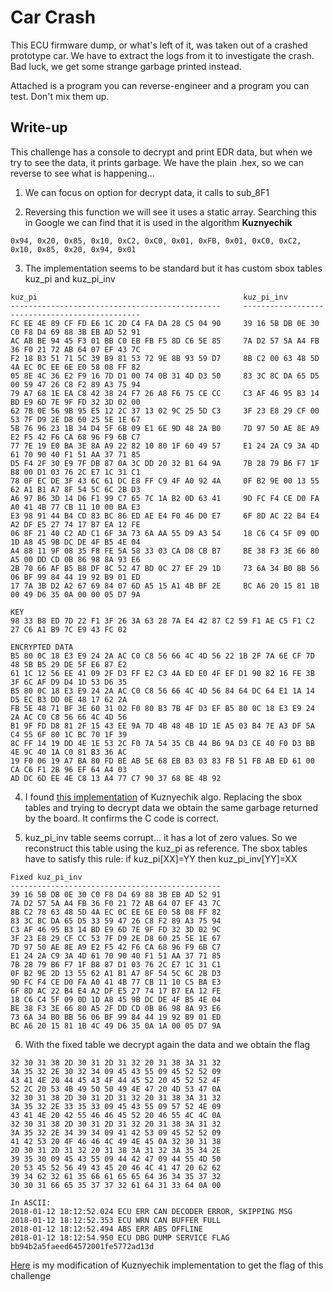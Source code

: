# Car Crash
This ECU firmware dump, or what's left of it, was taken out of a crashed prototype car. We have to extract the logs from it to investigate the crash. Bad luck, we get some strange garbage printed instead.

Attached is a program you can reverse-engineer and a program you can test. Don't mix them up.

## Write-up
This challenge has a console to decrypt and print EDR data, but when we try to see the data, it prints garbage. We have the plain .hex, so we can reverse to see what is happening...

1. We can focus on option for decrypt data, it calls to sub_8F1

2. Reversing this function we will see it uses a static array. Searching this in Google we can find that it is used in the algorithm **Kuznyechik**
```
0x94, 0x20, 0x85, 0x10, 0xC2, 0xC0, 0x01, 0xFB, 0x01, 0xC0, 0xC2, 0x10, 0x85, 0x20, 0x94, 0x01 
```

3. The implementation seems to be standard but it has custom sbox tables kuz_pi and kuz_pi_inv 
```
kuz_pi                                              kuz_pi_inv
-----------------------------------------------     -----------------------------------------------
FC EE 4E 89 CF FD E6 1C 2D C4 FA DA 28 C5 04 90     39 16 5B DB 0E 30 C0 F8 D4 69 88 3B EB AD 52 91
AC AB BE 94 45 F3 01 BB C0 EB FB F5 8D C6 5E 85     7A D2 57 5A A4 FB 36 F0 21 72 AB 64 07 EF 43 7C
F2 18 B3 51 71 5C 39 B9 81 53 72 9E 8B 93 59 D7     8B C2 00 63 48 5D 4A EC 0C EE 6E E0 58 08 FF 82
05 8E 4C 36 E2 F9 16 7D D1 00 74 0B 31 4D D3 50     83 3C 8C DA 65 D5 00 59 47 26 C8 F2 89 A3 75 94
79 A7 68 1E EA C8 42 38 24 F7 26 A8 F6 75 CE CC     C3 AF 46 95 B3 14 BD E9 6D 7E 9F FD 32 3D 02 00
62 7B 0E 56 9B 95 E5 12 2C 37 13 02 9C 25 5D C3     3F 23 E8 29 CF 00 53 7F D9 2E D8 60 25 5E 1E 67
5B 76 96 23 1B 34 D4 5F 6B 09 E1 6E 9D 48 2A B0     7D 97 50 AE 8E A9 E2 F5 42 F6 CA 68 96 F9 6B C7
77 7E 19 E0 BA 3E 8A A9 22 82 10 80 1F 60 49 57     E1 24 2A C9 3A 4D 61 70 90 40 F1 51 AA 37 71 85
D5 F4 2F 30 E9 7F DB 87 0A 3C DD 20 32 B1 64 9A     7B 28 79 B6 F7 1F B8 00 D1 03 76 2C E7 1C 31 C1
78 0F EC DE 3F 43 6C 61 DC E8 FF C9 4F A0 92 4A     0F B2 9E 00 13 55 62 A1 B1 A7 8F 54 5C 6C 2B D3
A6 97 B6 3D 14 D6 F1 99 C7 65 7C 1A B2 0D 63 41     9D FC F4 CE D0 FA A0 41 4B 77 CB 11 10 00 BA E3
E3 98 91 44 B4 CD 83 BC 86 ED AE E4 F0 46 D0 E7     6F 8D AC 22 B4 E4 A2 DF E5 27 74 17 B7 EA 12 FE
06 8F 21 40 C2 AD C1 6F 3A 73 6A AA 55 D9 A3 54     18 C6 C4 5F 09 0D 1D A8 45 9B DC DE 4F B5 4E 04
A4 88 11 9F 08 35 F8 FE 5A 58 33 03 CA D8 CB B7     BE 38 F3 3E 66 80 A5 00 DD CD 0B 86 98 8A 93 E6
2B 70 66 AF B5 B8 DF 8C 52 47 BD 0C 27 EF 29 1D     73 6A 34 B0 BB 56 06 BF 99 84 44 19 92 B9 01 ED
17 7A 3B D2 A2 67 69 84 07 6D A5 15 A1 4B BF 2E     BC A6 20 15 81 1B 00 49 D6 35 0A 00 00 05 D7 9A
```
```
KEY
98 33 B8 ED 7D 22 F1 3F 26 3A 63 28 7A E4 42 87 C2 59 F1 AE C5 F1 C2 27 C6 A1 B9 7C E9 43 FC 02

ENCRYPTED DATA
B5 80 0C 18 E3 E9 24 2A AC C0 C8 56 66 4C 4D 56 22 1B 2F 7A 6E CF 7D 48 5B B5 29 DE 5F E6 87 E2  
61 1C 12 56 EE 41 09 2F D3 FF E2 C3 4A ED E0 4F EF D1 90 82 16 FE 3B 3F 6C AF D9 D4 1D 53 D6 35  
B5 80 0C 18 E3 E9 24 2A AC C0 C8 56 66 4C 4D 56 84 64 DC 64 E1 1A 14 D5 EC B3 DD 0E 48 17 62 2A  
FB 5E 48 71 BF 3E 60 31 02 F0 80 B3 7B 4F D3 EF B5 80 0C 18 E3 E9 24 2A AC C0 C8 56 66 4C 4D 56  
B1 9F FD D8 81 2F 15 43 EE 9A 7D 4B 48 4B 1D 1E A5 03 B4 7E A3 DF 5A C4 55 6F 80 1C BC 70 1F 39  
8C FF 14 19 DD 4E 1E 53 2C F0 7A 54 35 CB 44 B6 9A D3 CE 40 F0 D3 BB 4E 9C 40 1A C0 81 B3 36 AC  
19 F0 06 19 A7 BA 80 FD BE AB 5E 68 EB B3 03 83 FB 51 FB AB ED 61 00 CA C6 F1 2B 96 EF 64 A4 03  
AD DC 6D EE 4E C8 13 A4 77 C7 90 37 68 BE 4B 92
```

4. I found [this implementation](https://github.com/mjosaarinen/kuznechik) of Kuznyechik algo. Replacing the sbox tables and trying to decrypt data we obtain the same garbage returned by the board. It confirms the C code is correct.

5. kuz_pi_inv table seems corrupt... it has a lot of zero values. So we reconstruct this table using the kuz_pi as reference. The sbox tables have to satisfy this rule: if kuz_pi[XX]=YY then kuz_pi_inv[YY]=XX
```
Fixed kuz_pi_inv
-----------------------------------------------
39 16 5B DB 0E 30 C0 F8 D4 69 88 3B EB AD 52 91
7A D2 57 5A A4 FB 36 F0 21 72 AB 64 07 EF 43 7C
8B C2 78 63 48 5D 4A EC 0C EE 6E E0 58 08 FF 82
83 3C 8C DA 65 D5 33 59 47 26 C8 F2 89 A3 75 94
C3 AF 46 95 B3 14 BD E9 6D 7E 9F FD 32 3D 02 9C
3F 23 E8 29 CF CC 53 7F D9 2E D8 60 25 5E 1E 67
7D 97 50 AE 8E A9 E2 F5 42 F6 CA 68 96 F9 6B C7
E1 24 2A C9 3A 4D 61 70 90 40 F1 51 AA 37 71 85
7B 28 79 B6 F7 1F B8 87 D1 03 76 2C E7 1C 31 C1
0F B2 9E 2D 13 55 62 A1 B1 A7 8F 54 5C 6C 2B D3
9D FC F4 CE D0 FA A0 41 4B 77 CB 11 10 C5 BA E3
6F 8D AC 22 B4 E4 A2 DF E5 27 74 17 B7 EA 12 FE
18 C6 C4 5F 09 0D 1D A8 45 9B DC DE 4F B5 4E 04
BE 38 F3 3E 66 80 A5 2F DD CD 0B 86 98 8A 93 E6
73 6A 34 B0 BB 56 06 BF 99 84 44 19 92 B9 01 ED
BC A6 20 15 81 1B 4C 49 D6 35 0A 1A 00 05 D7 9A
```

6. With the fixed table we decrypt again the data and we obtain the flag
```
32 30 31 38 2D 30 31 2D 31 32 20 31 38 3A 31 32
3A 35 32 2E 30 32 34 09 45 43 55 09 45 52 52 09
43 41 4E 20 44 45 43 4F 44 45 52 20 45 52 52 4F
52 2C 20 53 4B 49 50 50 49 4E 47 20 4D 53 47 0A
32 30 31 38 2D 30 31 2D 31 32 20 31 38 3A 31 32
3A 35 32 2E 33 35 33 09 45 43 55 09 57 52 4E 09
43 41 4E 20 42 55 46 46 45 52 20 46 55 4C 4C 0A
32 30 31 38 2D 30 31 2D 31 32 20 31 38 3A 31 32
3A 35 32 2E 34 39 34 09 41 42 53 09 45 52 52 09
41 42 53 20 4F 46 46 4C 49 4E 45 0A 32 30 31 38
2D 30 31 2D 31 32 20 31 38 3A 31 32 3A 35 34 2E
39 35 30 09 45 43 55 09 44 42 47 09 44 55 4D 50
20 53 45 52 56 49 43 45 20 46 4C 41 47 20 62 62
39 34 62 32 61 35 66 61 65 65 64 36 34 35 37 32
30 30 31 66 65 35 37 37 32 61 64 31 33 64 0A 00

In ASCII:
2018-01-12 18:12:52.024	ECU	ERR	CAN DECODER ERROR, SKIPPING MSG
2018-01-12 18:12:52.353	ECU	WRN	CAN BUFFER FULL
2018-01-12 18:12:52.494	ABS	ERR	ABS OFFLINE
2018-01-12 18:12:54.950	ECU	DBG	DUMP SERVICE FLAG bb94b2a5faeed64572001fe5772ad13d
```

[Here](kuznechik_mod.zip) is my modification of Kuznyechik implementation to get the flag of this challenge